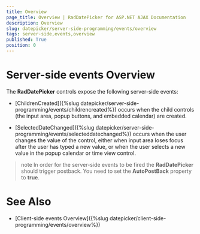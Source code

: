 ```yaml
---
title: Overview
page_title: Overview | RadDatePicker for ASP.NET AJAX Documentation
description: Overview
slug: datepicker/server-side-programming/events/overview
tags: server-side,events,overview
published: True
position: 0
---
```


# Server-side events Overview



The **RadDatePicker** controls expose the following server-side events:

* [ChildrenCreated]({%slug datepicker/server-side-programming/events/childrencreated%}) occurs when the child controls (the input area, popup buttons, and embedded calendar) are created.

* [SelectedDateChanged]({%slug datepicker/server-side-programming/events/selecteddatechanged%}) occurs when the user changes the value of the control, either when input area loses focus after the user has typed a new value, or when the user selects a new value in the popup calendar or time view control.


>note In order for the server-side events to be fired the **RadDatePicker** should trigger postback. You need to set the **AutoPostBack** property to **true**.
>


# See Also

 * [Client-side events Overview]({%slug datepicker/client-side-programming/events/overview%})
